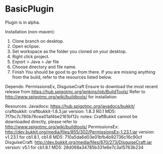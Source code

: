 # BasicPlugin
Plugin is in alpha.

Installation (non-maven):
  1. Clone branch on desktop.
  2. Open eclipse.
  3. Set workspace as the folder you cloned on your desktop.
  4. Right click project.
  5. Export > Java > Jar file
  6. Choose directory and file name.
  7. Finish
You should be good to go from there. If you are missing anything from the build, refer to the resources listed below.

Depends: PermissionsEx, DisguiseCraft
  Ensure to download the most recent release from https://hub.spigotmc.org/jenkins/job/BuildTools/
  Refer to http://www.spigotmc.org/wiki/buildtools/ for installation

Resources:
  Javadocs: https://hub.spigotmc.org/javadocs/bukkit/
  craftbukkit: craftbukkit-1.8.3.jar
    version: 1.8.3 R0.1
    MD5: 7f7bc7c780b76cea01af4be2161bf12c
    notes: CraftBukkit cannot be downloaded directly, please refer to http://www.spigotmc.org/wiki/buildtools/
  PermissionsEx: http://dev.bukkit.org/media/files/855/302/PermissionsEx-1.23.1.jar
    version: v1.23.1 for cb1.8.1, cb1.8
    MD5: 710a5da6d03e01bfb4b92736c16c90cf
  DisguiseCraft: http://dev.bukkit.org/media/files/870/273/DisguiseCraft.jar
    version: v5.1 for cb1.8.1
    MD5: 28d068a34785b331e6e7c3a15763b234
